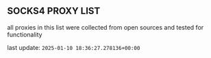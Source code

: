 ## SOCKS4 PROXY LIST

all proxies in this list were collected from open sources and tested for functionality

last update: `2025-01-10 18:36:27.278136+00:00`